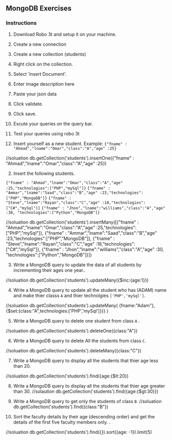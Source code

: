 ## MongoDB Exercises
### Instructions 
1. Download Robo 3t and setup it on your machine.
2. Create a new connection
3. Create a new collection (students)
4. Right click on the collection.
5. Select 'insert Document'.
6. Enter image description here
7. Paste your json data
8. Click validate.
9. Click save.
10. Excute your queries on the query bar.
11. Test your queries using robo 3t


1. Insert yourself as a new  student. Example:
`{"fname" : "Ahmad","lname":"Omar","class":"A","age" :25}`

//soluation
db.getCollection('students').insertOne({"fname" : "Ahmad","lname":"Omar","class":"A","age" :25})

2.  Insert the following students.

`{"fname" : "Ahmad","lname":"Omar","class":"A","age" :25,"technologies":["PHP","mySql"]}`
`{"fname" : "Ammar","lname":"Saad","class":"B","age" :23,"technologies":["PHP","MongoDB"]}`
`{"fname" : "Steve","lname":"Rayan","class":"C","age" :18,"technologies":["C#","mySql"]}`
`{"fname" : "Jhon","lname":"williams","class":"A","age" :30, "technologies":["Python","MongoDB"]}`

//soluation
db.getCollection('students').insertMany([{"fname" : "Ahmad","lname":"Omar","class":"A","age" :25,"technologies":["PHP","mySql"]}, {"fname" : "Ammar","lname":"Saad","class":"B","age" :23,"technologies":["PHP","MongoDB"]}, {"fname" : "Steve","lname":"Rayan","class":"C","age" :18,"technologies":["C#","mySql"]}, {"fname" : "Jhon","lname":"williams","class":"A","age" :30, "technologies":["Python","MongoDB"]}])

3.  Write a MongoDB query to update the data of all students by incrementing their ages one year..

//soluation
db.getCollection('students').updateMany({$inc:{age:1}})

4. Write a MongoDB query to update all the student who has (ADAM) name and make thier classs `A` and thier technolgies `['PHP','mySql']`.

//soluation
db.getCollection('students').updateMany(
{fname:"Adam"},
{$set:{class:"A",technologies:['PHP','mySql']}}}
)

5. Write a MongoDB query to delete one student from class `A` .

//soluation
db.getCollection('students').deleteOne({class:"A"})

6.  Write a MongoDB query to delete All the students from class `C`.

//soluation
db.getCollection('students').deleteMany({class:"C"})

7. Write a MongoDB query to display all the students that thier age less than 20.

//soluation
db.getCollection('students').find({age:{$lt:20})

8. Write a MongoDB query to display all the students that thier age greater than 30.
//solaution
db.getCollection('students').find({age:{$gt:30}})

9. Write a MongoDB query to get only the students of class `B`.
//soluation
db.getCollection('students').find({class:"B"})

10.  Sort the faculty details by their age (descending order) and get the details of the first five faculty members only. .

//soluation 
db.getCollection('students').find({}).sort({age: -1}).limit(5)

